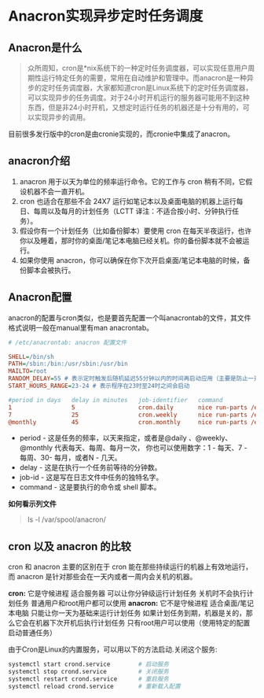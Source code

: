 # Anacron实现异步定时任务调度

## Anacron是什么

>众所周知，cron是*nix系统下的一种定时任务调度器，可以实现任意用户周期性运行特定任务的需要，常用在自动维护和管理中。而anacron是一种异步的定时任务调度器，大家都知道cron是Linux系统下的定时任务调度器，可以实现异步的任务调度。对于24小时开机运行的服务器可能用不到这种东西，但是非24小时开机，又想定时运行任务的机器还是十分有用的，可以实现异步的调用。


目前很多发行版中的cron是由cronie实现的，而cronie中集成了anacron。
## anacron介绍
1. anacron 用于以天为单位的频率运行命令。它的工作与 cron 稍有不同，它假设机器不会一直开机。
2. cron 也适合在那些不会 24X7 运行如笔记本以及桌面电脑的机器上运行每日、每周以及每月的计划任务（LCTT 译注：不适合按小时、分钟执行任务）。
3. 假设你有一个计划任务（比如备份脚本）要使用 cron 在每天半夜运行，也许你以及睡着，那时你的桌面/笔记本电脑已经关机。你的备份脚本就不会被运行。
4. 如果你使用 anacron，你可以确保在你下次开启桌面/笔记本电脑的时候，备份脚本会被执行。

## Anacron配置
anacron的配置与cron类似，也是要首先配置一个叫anacrontab的文件，其文件格式说明一般在manual里有man anacrontab。
```ini
# /etc/anacrontab: anacron 配置文件

SHELL=/bin/sh
PATH=/sbin:/bin:/usr/sbin:/usr/bin
MAILTO=root
RANDOM_DELAY=55 # 表示定时触发后随机延迟55分钟以内的时间再启动应用（主要是防止一开机多任务同时启动造成负载过重）
START_HOURS_RANGE=23-24 # 表示程序在23时至24时之间会启动

#period in days   delay in minutes   job-identifier   command
1                 5                  cron.daily       nice run-parts /etc/cron.daily
7                 25                 cron.weekly      nice run-parts /etc/cron.weekly
@monthly          45                 cron.monthly     nice run-parts /etc/cron.monthly
```

- period  - 这是任务的频率，以天来指定，或者是@daily 、@weekly、@monthly 代表每天、每周、每月一次， 你也可以使用数字：1 - 每天、7 - 每周、30- 每月，或者N - 几天。
- delay   - 这是在执行一个任务前等待的分钟数。
- job-id  - 这是写在日志文件中任务的独特名字。
- command - 这是要执行的命令或 shell 脚本。

**如何看示列文件**

> ls -l /var/spool/anacron/

## cron 以及 anacron 的比较
cron 和 anacron 主要的区别在于 cron 能在那些持续运行的机器上有效地运行，而 anacron 是针对那些会在一天内或者一周内会关机的机器。

**cron:**
它是守候进程 适合服务器 可以让你分钟级运行计划任务 关机时不会执行计划任务 普通用户和root用户都可以使用
**anacron:**
它不是守候进程 适合桌面/笔记本电脑 只能让你一天为基础来运行计划任务 如果计划任务到期，机器是关的，那么它会在机器下次开机后执行计划任务 只有root用户可以使用（使用特定的配置启动普通任务）

由于Cron是Linux的内置服务，可以用以下的方法启动.关闭这个服务:
```sh
systemctl start crond.service        # 启动服务
systemctl stop crond.service         # 关闭服务
systemctl restart crond.service      # 重启服务
systemctl reload crond.service       # 重新载入配置
```
